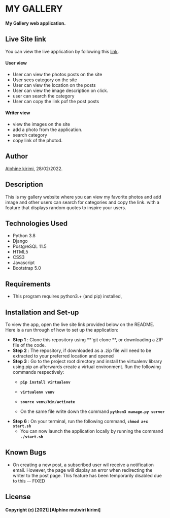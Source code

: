 # MY GALLERY

####  My Gallery web application.

## Live Site link
You can view the live application by following this [link]().

####  User view
* User can view the photos posts on the site
* User sees  category on the site
* User can view the location on the posts
* User can view the image description on click.
* user can search the category
* User can copy the link pof the post posts


####  Writer view
* view the images on the site
* add a photo from the application.
* search category
* copy link of the photod.


## Author
[Alphine kirimi](https://github.alphine3900), 28/02/2022.

## Description
This is my gallery website where you can view my favorite photos and add image and other users can search for categories and copy the link. with a feature that displays random quotes to inspire your users.

## Technologies Used
* Python 3.8
* Django 
* PostgreSQL 11.5
* HTML5  
* CSS3
* Javascript
* Bootstrap 5.0

## Requirements
* This program requires python3.+ (and pip) installed,

## Installation and Set-up
To view the app, open the live site link provided below on the README.
Here is a run through of how to set up the application:
* **Step 1** : Clone this repository using **`git clone **, or downloading a ZIP file of the code.
* **Step 2** : The repository, if downloaded as a .zip file will need to be extracted to your preferred location and opened
* **Step 3** : Go to the project root directory and install the virtualenv library using pip an afterwards create a virtual environment. Run the following commands respectively:
    * **`pip install virtualenv`**
    * **`virtualenv venv`**
    * **`source venv/bin/activate`**
        
    * On the same file write down the command **`python3 manage.py server`** 
* **Step 6** : On your terminal, run the following command, **`chmod a+x start.sh`**
    * You can now launch the application locally by running the command **`./start.sh`** 
    


## Known Bugs
* On creating a new post, a subscribed user wil receive a notification email. However, the page will display an error when redirecting the writer to the post page. This feature has been temporarily disabled due to this -- FIXED


## License
#### Copyright (c) [2021] [Alphine mutwiri kirimi]